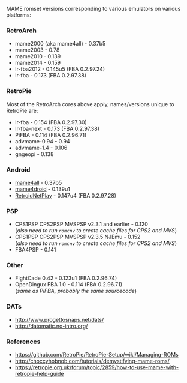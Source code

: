MAME romset versions corresponding to various emulators on various platforms:

### RetroArch

* mame2000 (aka mame4all) - 0.37b5
* mame2003 - 0.78
* mame2010 - 0.139
* mame2014 - 0.159
* lr-fba2012 - 0.145u5 (FBA 0.2.97.24)
* lr-fba - 0.173 (FBA 0.2.97.38)

### RetroPie

Most of the RetroArch cores above apply, names/versions unique to RetroPie are:

* lr-fba - 0.154 (FBA 0.2.97.30)
* lr-fba-next - 0.173 (FBA 0.2.97.38)
* PiFBA - 0.114 (FBA 0.2.96.71)
* advmame-0.94 - 0.94
* advmame-1.4 - 0.106
* gngeopi - 0.138

### Android

* [mame4all](https://play.google.com/store/apps/details?id=com.seleuco.mame4all) - 0.37b5
* [mame4droid](https://play.google.com/store/apps/details?id=com.seleuco.mame4droid) - 0.139u1
* [RetroidNetPlay](https://play.google.com/store/apps/details?id=org.retroidnetplay) - 0.147u4 (FBA 0.2.97.28)

### PSP

* CPS1PSP CPS2PSP MVSPSP v2.3.1 and earlier - 0.120  
    (*also need to run `romcnv` to create cache files for CPS2 and MVS*)
* CPS1PSP CPS2PSP MVSPSP v2.3.5 NJEmu - 0.152  
    (*also need to run `romcnv` to create cache files for CPS2 and MVS*)
* FBA4PSP - 0.141

### Other

* FightCade 0.42 - 0.123u1 (FBA 0.2.96.74)
* OpenDingux FBA 1.0 - 0.114 (FBA 0.2.96.71)  
    (*same as PiFBA, probably the same sourcecode*)

### DATs

* http://www.progettosnaps.net/dats/
* http://datomatic.no-intro.org/

### References

* https://github.com/RetroPie/RetroPie-Setup/wiki/Managing-ROMs
* http://choccyhobnob.com/tutorials/demystifying-mame-roms/
* https://retropie.org.uk/forum/topic/2859/how-to-use-mame-with-retropie-help-guide